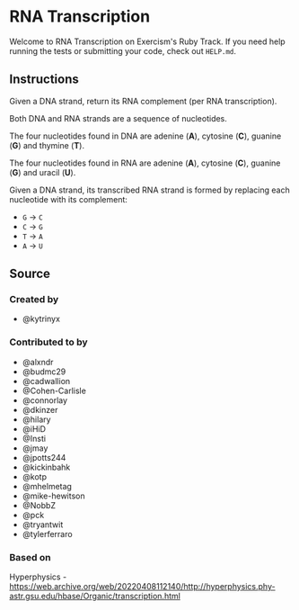 # RNA Transcription

Welcome to RNA Transcription on Exercism's Ruby Track.
If you need help running the tests or submitting your code, check out `HELP.md`.

## Instructions

Given a DNA strand, return its RNA complement (per RNA transcription).

Both DNA and RNA strands are a sequence of nucleotides.

The four nucleotides found in DNA are adenine (**A**), cytosine (**C**), guanine (**G**) and thymine (**T**).

The four nucleotides found in RNA are adenine (**A**), cytosine (**C**), guanine (**G**) and uracil (**U**).

Given a DNA strand, its transcribed RNA strand is formed by replacing each nucleotide with its complement:

- `G` -> `C`
- `C` -> `G`
- `T` -> `A`
- `A` -> `U`

## Source

### Created by

- @kytrinyx

### Contributed to by

- @alxndr
- @budmc29
- @cadwallion
- @Cohen-Carlisle
- @connorlay
- @dkinzer
- @hilary
- @iHiD
- @Insti
- @jmay
- @jpotts244
- @kickinbahk
- @kotp
- @mhelmetag
- @mike-hewitson
- @NobbZ
- @pck
- @tryantwit
- @tylerferraro

### Based on

Hyperphysics - https://web.archive.org/web/20220408112140/http://hyperphysics.phy-astr.gsu.edu/hbase/Organic/transcription.html